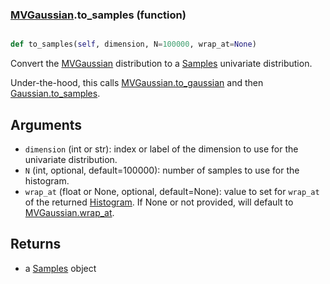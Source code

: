 ### [MVGaussian](MVGaussian.md).to_samples (function)


```py

def to_samples(self, dimension, N=100000, wrap_at=None)

```



Convert the [MVGaussian](MVGaussian.md) distribution to a [Samples](Samples.md) univariate distribution.

Under-the-hood, this calls [MVGaussian.to_gaussian](MVGaussian.to_gaussian.md) and then
[Gaussian.to_samples](Gaussian.to_samples.md).

Arguments
-----------
* `dimension` (int or str): index or label of the dimension to use for
    the univariate distribution.
* `N` (int, optional, default=100000): number of samples to use for
    the histogram.
* `wrap_at` (float or None, optional, default=None): value to set for
    `wrap_at` of the returned [Histogram](Histogram.md).  If None or not provided,
    will default to [MVGaussian.wrap_at](MVGaussian.wrap_at.md).

Returns
--------
* a [Samples](Samples.md) object

